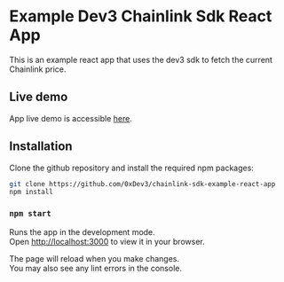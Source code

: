 # Example Dev3 Chainlink Sdk React App

This is an example react app that uses the dev3 sdk to fetch the current Chainlink price.

## Live demo

App live demo is accessible [here](https://chainlink-sdk-example-react-app.vercel.app/).

## Installation
Clone the github repository and install the required npm packages:

```bash
git clone https://github.com/0xDev3/chainlink-sdk-example-react-app
npm install
```

### `npm start`

Runs the app in the development mode.\
Open [http://localhost:3000](http://localhost:3000) to view it in your browser.

The page will reload when you make changes.\
You may also see any lint errors in the console.
